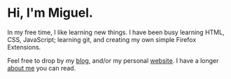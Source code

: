 # Hi, I'm Miguel.

In my free time, I like learning new things. I have been busy learning HTML, CSS, JavaScript; learning git, and creating my own simple Firefox Extensions.

Feel free to drop by my [blog](https://stressed.dev), and/or my personal [website](https://miguelpimentel.do). I have a longer [about me](https://miguelpimentel.do/about) you can read.
